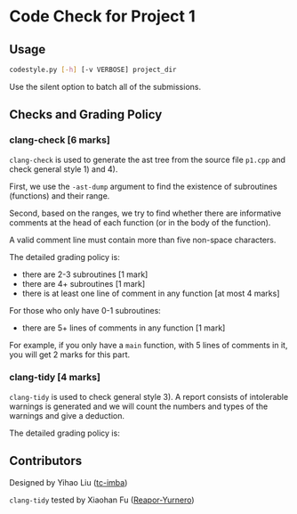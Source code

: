 # Code Check for Project 1

## Usage

```bash
codestyle.py [-h] [-v VERBOSE] project_dir
```

Use the silent option to batch all of the submissions.

## Checks and Grading Policy

### clang-check [6 marks]

`clang-check` is used to generate the ast tree from the source file `p1.cpp` and 
check general style 1) and 4).

First, we use the `-ast-dump` argument to find the existence of subroutines (functions)
and their range.

Second, based on the ranges, we try to find whether there are informative comments 
at the head of each function (or in the body of the function).

A valid comment line must contain more than five non-space characters.

The detailed grading policy is:
+ there are 2-3 subroutines [1 mark]
+ there are 4+ subroutines [1 mark]
+ there is at least one line of comment in any function [at most 4 marks]

For those who only have 0-1 subroutines:
+ there are 5+ lines of comments in any function [1 mark]

For example, if you only have a `main` function, with 5 lines of comments in it, 
you will get 2 marks for this part.


### clang-tidy [4 marks]

`clang-tidy` is used to check general style 3). A report consists of intolerable warnings 
is generated and we will count the numbers and types of the warnings and give a deduction.

The detailed grading policy is:




## Contributors

Designed by Yihao Liu ([tc-imba](https://github.com/tc-imba))

`clang-tidy` tested by Xiaohan Fu ([Reapor-Yurnero](https://github.com/Reapor-Yurnero))
